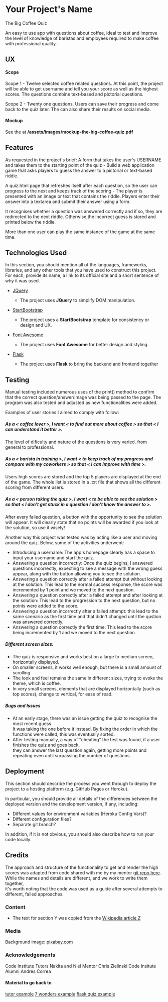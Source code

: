 # Your Project's Name

The Big Coffee Quiz

An easy to use app with questions about coffee, ideal to test and improve the 
level of knowledge of baristas and employees required to make coffee 
with professional quality.
 
## UX
#### Scope
Scope 1 - Twelve selected coffee related questions. At this point, the project
will be able to get username and tell you your score as well as the highest scores.
The questions combine text-based and pictorial questions.

Scope 2 - Twenty one questions. Users can save their progress and come back to the
quiz later. The can also share their results on social media.

#### Mockup
See the at **/assets/images/mockup-the-big-coffee-quiz.pdf**

## Features
As requested in the project's brief:
A form that takes the user's USERNAME and takes them to the starting point of the quiz - Build a web application game that asks players to guess the answer to a pictorial or text-based riddle.

A quiz.html page that refreshes itself after each question, so the user can progress to the next
and keeps track of the scoring - The player is presented with an image or text that contains the riddle. 
Players enter their answer into a textarea and submit their answer using a form.

It recognises whether a question was answered correctly and if so, they are redirected to the next riddle.
Otherwise,the incorrect guess is stored and printed below the riddle. 

More than one user can play the same instance of the game at the same time.
 

## Technologies Used

In this section, you should mention all of the languages, frameworks, libraries, and any other tools that you have used to construct this project. For each, provide its name, a link to its official site and a short sentence of why it was used.

- [JQuery](https://jquery.com)
    - The project uses **JQuery** to simplify DOM manipulation.

- [StartBootstrap](https://startbootstrap.com/)
    - The project uses a **StartBootstrap** template for consistency or design and UX.

- [Font Awesome](https://fontawesome.com/)
    - The project uses **Font Awesome** for better design and styling.
    
- [Flask](http://flask.pocoo.org/)
    - The project uses **Flask** to bring the backend and frontend together 

## Testing

Manual testing included numerous uses of the print() method to confirm that the 
correct question/answer/image was being passed to the page.
The program was also tested and adjusted as new functionalities were added.

Examples of user stories I aimed to comply with follow:

##### As a < coffee lover >, I want < to find out more about coffee > so that < I can understand it better >.
The level of dificulty and nature of the questions is very varied. from general to professional.

##### As a < barista in training >, I want < to keep track of my progress and compare with my coworkers > so that < I can improve with time >.
Users high scores are stored and the top 5 players are displayed at the end of the game. The whole list
is stored in a .txt file that shows all the different scoring from different users.

##### As a < person taking the quiz >, I want < to be able to see the solution > so that < I don't get stuck in a question I don't know the answer to >.
After every failed question, a button with the opportunity to see the solution will appear.
It will clearly state that no points will be awarded if you look at the solution, so use it wisely!

Another way this project was tested was by acting like a user and moving around
the quiz. Below, some of the activities underwent:

- Introducing a username: The app's homepage clearly has a space to input your username and start the quiz.
- Answering a question incorrectly: Once the quiz begins, I answered questions incorrectly, expecting to
see a message with the wrong guess appear, along with the button allowing you to see the solution.
- Answering a question correctly after a failed attempt but without looking at the solution: This lead
to the normal success response, the score was incremented by 1 point and we moved to the next question.
- Answering a question correctly after a failed attempt and after looking at the solution: This lead
to the progression to the next question, but no points were added to the score.
- Answering a question incorrectly after a failed attempt: this lead to the same scenario as the first time
and that didn't changed until the qustion was answered correctly.
- Answering a question correctly the first time: This lead to the score being incremented by 1 and we
moved to the next question.


##### Different screen sizes:

- The quiz is responsive and works best on a large to medium screen, horizontally displayed.
- On smaller screens, it works well enough, but there is a small amount of scrolling.
- The look and feel remains the same in different sizes, trying to evoke the theme, which is coffee.
- In very small screens, elements that are displayed horizontally (such as top scores), change to vertical, for ease of read.

##### Bugs and Issues
- At an early stage, there was an issue getting the quiz to recognise the most recent guess.</br> 
It was taking the one before it instead. By fixing the order in which the functions were called, this was eventually sorted.
- After testing manually, a way of "cheating" the test was found, if a user finishes the quiz and goes back,</br>
they can answer the last question again, getting more points and repeating even until surpassing the number of questions.

## Deployment

This section should describe the process you went through to deploy the project to a hosting platform (e.g. GitHub Pages or Heroku).

In particular, you should provide all details of the differences between the deployed version and the development version, if any, including:
- Different values for environment variables (Heroku Config Vars)?
- Different configuration files?
- Separate git branch?

In addition, if it is not obvious, you should also describe how to run your code locally.


## Credits
The approach and structure of the functionality to get and render the high scores was 
adapted from code shared with me by my mentor [git repo here](https://github.com/ckz8780/ci-pp-milestone-riddlemethis/blob/master/run.py).</br>
While the names and details are different, and we work to write them together, </br>
it's worth noting that the code was used as a guide after several attempts to </br>
different, failed approaches.</br>


### Content
- The text for section Y was copied from the [Wikipedia article Z](https://en.wikipedia.org/wiki/Z)

### Media
Background image: [pixabay.com](https://pixabay.com/en/coffee-coffee-beans-drink-caffeine-1324126/)

### Acknowledgements
Code Institute Tutors Nakita and Niel
Mentor Chris Zielinski
Code Insitute Alumni Andres Correa


#### Material to go back to
[tutor example](https://github.com/ckz8780/ci-pp-milestone-riddlemethis)
[7 wonders example](http://radiusofcircle.blogspot.com/2016/03/making-quiz-website-with-python.html)
[flask quiz example](https://github.com/vgel/simple-quiz)